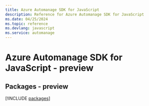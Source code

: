 ```yaml
---
title: Azure Automanage SDK for JavaScript
description: Reference for Azure Automanage SDK for JavaScript
ms.date: 04/25/2024
ms.topic: reference
ms.devlang: javascript
ms.service: automanage
---
```

# Azure Automanage SDK for JavaScript - preview
## Packages - preview
[!INCLUDE [packages](automanage-index.md)]